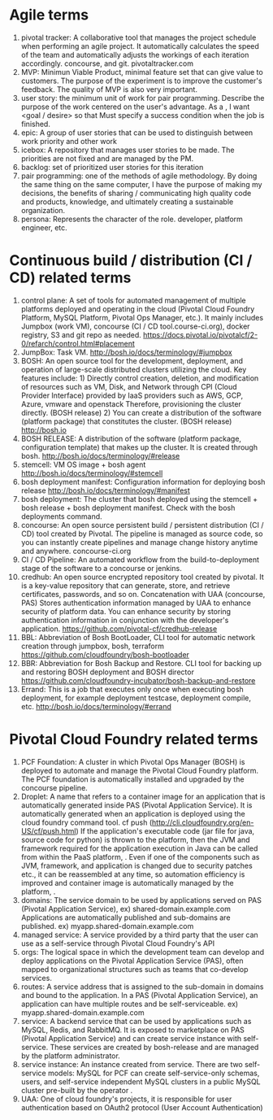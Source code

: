 # Agile terms

1. pivotal tracker: A collaborative tool that manages the project schedule when performing an agile project. It automatically calculates the speed of the team and automatically adjusts the workings of each iteration accordingly. concourse, and git. pivotaltracker.com
2. MVP: Minimun Viable Product, minimal feature set that can give value to customers. The purpose of the experiment is to improve the customer's feedback. The quality of MVP is also very important.
3. user story: the minimum unit of work for pair programming. Describe the purpose of the work centered on the user's advantage. As a <role>, I want <goal / desire> so that <benefit> Must specify a success condition when the job is finished.
4. epic: A group of user stories that can be used to distinguish between work priority and other work
5. icebox: A repository that manages user stories to be made. The priorities are not fixed and are managed by the PM.
6. backlog: set of prioritized user stories for this iteration
7. pair programming: one of the methods of agile methodology. By doing the same thing on the same computer, I have the purpose of making my decisions, the benefits of sharing / communicating high quality code and products, knowledge, and ultimately creating a sustainable organization.
8. persona: Represents the character of the role. developer, platform engineer, etc.


# Continuous build / distribution (CI / CD) related terms
1. control plane: A set of tools for automated management of multiple platforms deployed and operating in the cloud (Pivotal Cloud Foundry Platform, MySQL Platform, Pivotal Ops Manager, etc.). It mainly includes Jumpbox (work VM), concourse (CI / CD tool.course-ci.org), docker registry, S3 and git repo as needed.
https://docs.pivotal.io/pivotalcf/2-0/refarch/control.html#placement
2. JumpBox: Task VM. http://bosh.io/docs/terminology/#jumpbox
3. BOSH: An open source tool for the development, deployment, and operation of large-scale distributed clusters utilizing the cloud. Key features include: 1) Directly control creation, deletion, and modification of resources such as VM, Disk, and Network through CPI (Cloud Provider Interface) provided by IaaS providers such as AWS, GCP, Azure, vmware and openstack Therefore, provisioning the cluster directly. (BOSH release) 2) You can create a distribution of the software (platform package) that constitutes the cluster. (BOSH release)
http://bosh.io
4. BOSH RELEASE: A distribution of the software (platform package, configuration template) that makes up the cluster. It is created through bosh. http://bosh.io/docs/terminology/#release
5. stemcell: VM OS image + bosh agent http://bosh.io/docs/terminology/#stemcell
6. bosh deployment manifest: Configuration information for deploying bosh release http://bosh.io/docs/terminology/#manifest
7. bosh deployment: The cluster that bosh deployed using the stemcell + bosh release + bosh deployment manifest. Check with the bosh deployments command.
8. concourse: An open source persistent build / persistent distribution (CI / CD) tool created by Pivotal. The pipeline is managed as source code, so you can instantly create pipelines and manage change history anytime and anywhere. concourse-ci.org
9. CI / CD Pipeline: An automated workflow from the build-to-deployment stage of the software to a concourse or jenkins.
10. credhub: An open source encrypted repository tool created by pivotal. It is a key-value repository that can generate, store, and retrieve certificates, passwords, and so on. Concatenation with UAA (concourse, PAS) Stores authentication information managed by UAA to enhance security of platform data. You can enhance security by storing authentication information in conjunction with the developer's application. https://github.com/pivotal-cf/credhub-release
11. BBL: Abbreviation of Bosh BootLoader, CLI tool for automatic network creation through jumpbox, bosh, terraform https://github.com/cloudfoundry/bosh-bootloader
12. BBR: Abbreviation for Bosh Backup and Restore. CLI tool for backing up and restoring BOSH deployment and BOSH director https://github.com/cloudfoundry-incubator/bosh-backup-and-restore
13. Errand: This is a job that executes only once when executing bosh deployment, for example deployment testcase, deployment compile, etc. http://bosh.io/docs/terminology/#errand

# Pivotal Cloud Foundry related terms

1. PCF Foundation: A cluster in which Pivotal Ops Manager (BOSH) is deployed to automate and manage the Pivotal Cloud Foundry platform. The PCF foundation is automatically installed and upgraded by the concourse pipeline.
2. Droplet: A name that refers to a container image for an application that is automatically generated inside PAS (Pivotal Application Service). It is automatically generated when an application is deployed using the cloud foundry command tool. cf push (http://cli.cloudfoundry.org/en-US/cf/push.html)
If the application's executable code (jar file for java, source code for python) is thrown to the platform, then the JVM and framework required for the application execution in Java can be called from within the PaaS platform, . Even if one of the components such as JVM, framework, and application is changed due to security patches etc., it can be reassembled at any time, so automation efficiency is improved and container image is automatically managed by the platform, .
3. domains: The service domain to be used by applications served on PAS (Pivotal Application Service), ex) shared-domain.example.com
Applications are automatically published and sub-domains are published. ex) myapp.shared-domain.example.com
4. managed service: A service provided by a third party that the user can use as a self-service through Pivotal Cloud Foundry's API
5. orgs: The logical space in which the development team can develop and deploy applications on the Pivotal Application Service (PAS), often mapped to organizational structures such as teams that co-develop services.
6. routes: A service address that is assigned to the sub-domain in domains and bound to the application. In a PAS (Pivotal Application Service), an application can have multiple routes and be self-serviceable. ex) myapp.shared-domain.example.com
7. service: A backend service that can be used by applications such as MySQL, Redis, and RabbitMQ. It is exposed to marketplace on PAS (Pivotal Application Service) and can create service instance with self-service. These services are created by bosh-release and are managed by the platform administrator.
8. service instance: An instance created from service. There are two self-service models: MySQL for PCF can create self-service-only schemas, users, and self-service independent MySQL clusters in a public MySQL cluster pre-built by the operator .
9. UAA: One of cloud foundry's projects, it is responsible for user authentication based on OAuth2 protocol (User Account Authentication)
